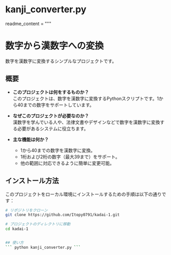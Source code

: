 # kanji_converter.py

readme_content = """
# 数字から漢数字への変換

数字を漢数字に変換するシンプルなプロジェクトです。

## 概要

- **このプロジェクトは何をするものか？**  
  このプロジェクトは、数字を漢数字に変換するPythonスクリプトです。1から40までの数字をサポートしています。

- **なぜこのプロジェクトが必要なのか？**  
  漢数字を学んでいる人や、法律文書やデザインなどで数字を漢数字に変換する必要があるシステムに役立ちます。

- **主な機能は何か？**  
  - 1から40までの数字を漢数字に変換。
  - 1桁および2桁の数字（最大39まで）をサポート。
  - 他の範囲に対応できるように簡単に変更可能。

## インストール方法

このプロジェクトをローカル環境にインストールするための手順は以下の通りです：

```bash
# リポジトリをクローン
git clone https://github.com/Itopy0791/kadai-1.git

# プロジェクトのディレクトリに移動
cd kadai-1


## 使い方
``` python kanji_converter.py ```

